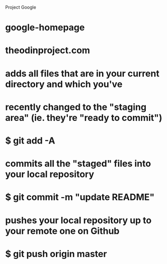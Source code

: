 Project Google

# google-homepage
# theodinproject.com

# adds all files that are in your current directory and which you've
# recently changed to the "staging area" (ie. they're "ready to commit")
# $ git add -A

# commits all the "staged" files into your local repository
# $ git commit -m "update README"

# pushes your local repository up to your remote one on Github
# $ git push origin master

